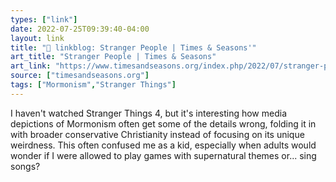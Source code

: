 ```yaml
---
types: ["link"]
date: 2022-07-25T09:39:40-04:00
layout: link
title: "🔗 linkblog: Stranger People | Times & Seasons'"
art_title: "Stranger People | Times & Seasons"
art_link: "https://www.timesandseasons.org/index.php/2022/07/stranger-people/"
source: ["timesandseasons.org"]
tags: ["Mormonism","Stranger Things"]
---
```

I haven't watched Stranger Things 4, but it's interesting how media depictions of Mormonism often get some of the details wrong, folding it in with broader conservative Christianity instead of focusing on its unique weirdness. This often confused me as a kid, especially when adults would wonder if I were allowed to play games with supernatural themes or... sing songs?
 
